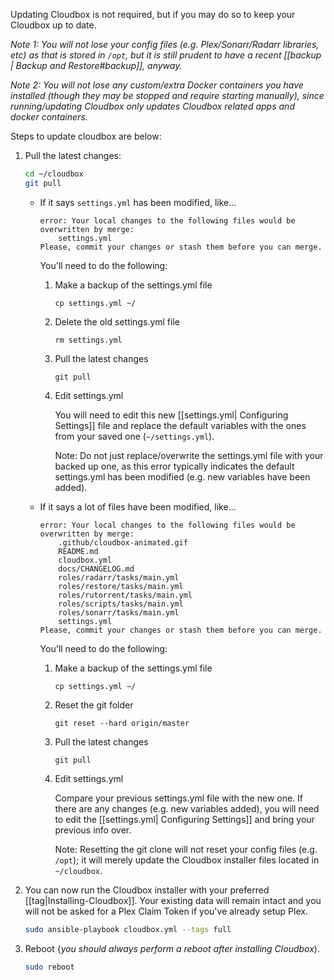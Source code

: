 Updating Cloudbox is not required, but if you may do so to keep your Cloudbox up to date.

_Note 1: You will not lose your config files (e.g. Plex/Sonarr/Radarr libraries, etc) as that is stored in `/opt`, but it is still prudent to have a recent [[backup | Backup and Restore#backup]], anyway._ 

_Note 2: You will not lose any custom/extra Docker containers you have installed (though they may be stopped and require starting manually), since running/updating Cloudbox only updates Cloudbox related apps and docker containers._

Steps to update cloudbox are below:

1. Pull the latest changes:

   ```bash
   cd ~/cloudbox
   git pull
   ```

   - If it says `settings.yml` has been modified, like... 


      ```
      error: Your local changes to the following files would be overwritten by merge:
          settings.yml
      Please, commit your changes or stash them before you can merge.
      ```

      You'll need to do the following: 
      
      1. Make a backup of the settings.yml file

          ```
          cp settings.yml ~/
          ```

      2. Delete the old settings.yml file

          ```
          rm settings.yml
          ```

      3. Pull the latest changes

          ```
          git pull
          ```
      

      4. Edit settings.yml 

          You will need to edit this new [[settings.yml| Configuring Settings]] file and replace the default variables with the ones from your saved one (`~/settings.yml`). 

          Note: Do not just replace/overwrite the settings.yml file with your backed up one, as this error typically indicates the default settings.yml has been modified (e.g. new variables have been added).

    - If it says a lot of files have been modified, like... 

      ```
      error: Your local changes to the following files would be overwritten by merge:
          .github/cloudbox-animated.gif
          README.md
          cloudbox.yml
          docs/CHANGELOG.md
          roles/radarr/tasks/main.yml
          roles/restore/tasks/main.yml
          roles/rutorrent/tasks/main.yml
          roles/scripts/tasks/main.yml
          roles/sonarr/tasks/main.yml
          settings.yml
      Please, commit your changes or stash them before you can merge.
      ```

      You'll need to do the following: 
      
      1. Make a backup of the settings.yml file

          ```
          cp settings.yml ~/
          ```

      2. Reset the git folder

          ```
          git reset --hard origin/master
          ```

      3. Pull the latest changes

          ```
          git pull
          ```
  
      4. Edit settings.yml 

          Compare your previous settings.yml file with the new one. If there are any changes (e.g. new variables added), you will need to edit the [[settings.yml| Configuring Settings]] and bring your previous info over. 

          Note: Resetting the git clone will not reset your config files (e.g. `/opt`); it will merely update the Cloudbox installer files located in `~/cloudbox`.

2. You can now run the Cloudbox installer with your preferred [[tag|Installing-Cloudbox]]. Your existing data will remain intact and you will not be asked for a Plex Claim Token if you've already setup Plex.

   ```bash
   sudo ansible-playbook cloudbox.yml --tags full
   ```

3. Reboot {_you should always perform a reboot after installing Cloudbox_).

   ```bash
   sudo reboot
   ```


